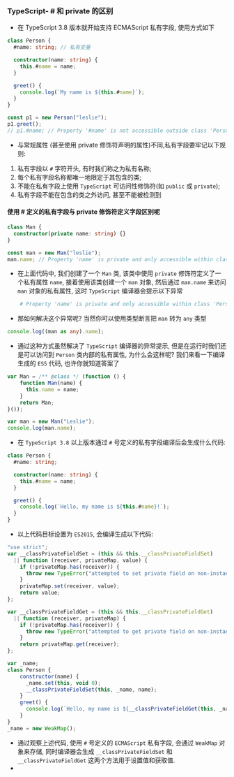 ### TypeScript- # 和 private 的区别

- 在 TypeScript 3.8 版本就开始支持 ECMAScript 私有字段, 使用方式如下
```ts
class Person {
  #name: string; // 私有变量

  constructor(name: string) {
    this.#name = name;
  }

  greet() {
    console.log(`My name is ${this.#name}`);
  }
}

const p1 = new Person("leslie");
p1.greet();
// p1.#name; // Property '#name' is not accessible outside class 'Person' because it has a private identifier.ts(18013)
```
- 与常规属性 (甚至使用 private 修饰符声明的属性)不同,私有字段要牢记以下规则:
1. 私有字段以 `#` 字符开头, 有时我们称之为私有名称;
2. 每个私有字段名称都唯一地限定于其包含的类;
3. 不能在私有字段上使用 `TypeScript` 可访问性修饰符(如 `public` 或 `private`);
4. 私有字段不能在包含的类之外访问, 甚至不能被检测到

#### 使用 # 定义的私有字段与 private 修饰符定义字段区别呢
```ts
class Man {
  constructor(private name: string) {}
}

const man = new Man("leslie");
man.name; // Property 'name' is private and only accessible within class 'Man'.ts(2341)
```
- 在上面代码中, 我们创建了一个 `Man` 类, 该类中使用 `private` 修饰符定义了一个私有属性 `name`, 接着使用该类创建一个 `man` 对象, 然后通过 `man.name` 来访问 `man` 对象的私有属性, 这时 `TypeScript` 编译器会提示以下异常
```bash
    # Property 'name' is private and only accessible within class 'Person'.(2341)
```
- 那如何解决这个异常呢? 当然你可以使用类型断言把 `man` 转为 `any` 类型
```ts
console.log((man as any).name);
```
- 通过这种方式虽然解决了 `TypeScript` 编译器的异常提示, 但是在运行时我们还是可以访问到 `Person` 类内部的私有属性, 为什么会这样呢? 我们来看一下编译生成的 `ES5` 代码, 也许你就知道答案了
```js
var Man = /** @class */ (function () {
    function Man(name) {
      this.name = name;
    }
    return Man;
}());

var man = new Man("Leslie");
console.log(man.name);
```
- 在 `TypeScript 3.8` 以上版本通过 `#` 号定义的私有字段编译后会生成什么代码:
```ts
class Person {
  #name: string;

  constructor(name: string) {
    this.#name = name;
  }

  greet() {
    console.log(`Hello, my name is ${this.#name}!`);
  }
}
```
- 以上代码目标设置为 `ES2015`, 会编译生成以下代码:
```js
"use strict";
var __classPrivateFieldSet = (this && this.__classPrivateFieldSet) 
  || function (receiver, privateMap, value) {
    if (!privateMap.has(receiver)) {
      throw new TypeError("attempted to set private field on non-instance");
    }
    privateMap.set(receiver, value);
    return value;
};

var __classPrivateFieldGet = (this && this.__classPrivateFieldGet) 
  || function (receiver, privateMap) {
    if (!privateMap.has(receiver)) {
      throw new TypeError("attempted to get private field on non-instance");
    }
    return privateMap.get(receiver);
};

var _name;
class Person {
    constructor(name) {
      _name.set(this, void 0);
      __classPrivateFieldSet(this, _name, name);
    }
    greet() {
      console.log(`Hello, my name is ${__classPrivateFieldGet(this, _name)}!`);
    }
}
_name = new WeakMap();

```
- 通过观察上述代码, 使用 `#` 号定义的 `ECMAScript` 私有字段, 会通过 `WeakMap` 对象来存储, 同时编译器会生成 `__classPrivateFieldSet` 和 `__classPrivateFieldGet` 这两个方法用于设置值和获取值.
- 
